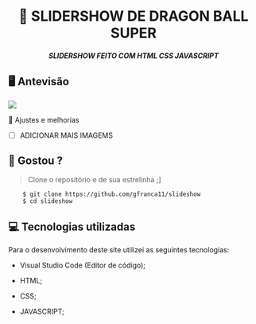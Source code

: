 <h1 align="center">
     📰
SLIDERSHOW DE DRAGON BALL SUPER

</h1>

<h5 align="center">
 SLIDERSHOW FEITO  COM HTML CSS JAVASCRIPT
  </h5>

## 🖥 Antevisão 
<img src="https://github.com/gfranca11/slideshow/blob/main/Anima%C3%A7%C3%A3o.gif">
 
 📌 Ajustes e melhorias
 
 - [ ] ADICIONAR MAIS IMAGEMS
 

 
 
 ## 🧐 Gostou ?
 
 > Clone o repositório e de sua estrelinha ;]
   
        $ git clone https://github.com/gfranca11/slideshow
        $ cd slideshow
        
 
 
## 💻 Tecnologias utilizadas

Para o desenvolvimento deste site utilizei as seguintes tecnologias:

 * Visual Studio Code (Editor de código);

* HTML;
* CSS;
* JAVASCRIPT;

 
